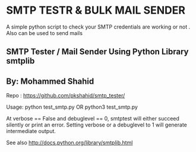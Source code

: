 # SMTP TESTR & BULK MAIL SENDER
A simple python script to check your SMTP credentials are working or not . Also can be used to send mails

SMTP Tester / Mail Sender Using Python Library smtplib
------------------------------------------------------------------------
By: Mohammed Shahid
------------------------------------------------------------------------
Repo : https://github.com/pkshahid/smtp_tester/


Usage: python test_smtp.py
            OR
       python3 test_smtp.py

At verbose == False and debuglevel == 0, smtptest will either succeed silently or print an error. 
Setting verbose or a debuglevel to 1 will generate intermediate output.

See also http://docs.python.org/library/smtplib.html
